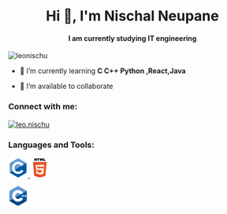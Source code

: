 <h1 align="center">Hi 👋, I'm Nischal Neupane</h1>
<h4 align="center">I am currently studying IT engineering  </h4>

<p align="left"> <img src="https://komarev.com/ghpvc/?username=leonischu&label=Profile%20views&color=0e75b6&style=flat" alt="leonischu" /> </p>

- 🌱 I’m currently learning **C C++ Python ,React,Java**

- 👯 I’m  available to collaborate 


<h3 align="left">Connect with me:</h3>
<p align="left">
<a href="https://instagram.com/leo.nischu" target="blank"><img align="center" src="https://raw.githubusercontent.com/rahuldkjain/github-profile-readme-generator/master/src/images/icons/Social/instagram.svg" alt="leo.nischu" height="30" width="40" /></a>
</p>

<h3 align="left">Languages and Tools:</h3>
<p align="left"> <a href="https://www.cprogramming.com/" target="_blank" rel="noreferrer"> <img src="https://raw.githubusercontent.com/devicons/devicon/master/icons/c/c-original.svg" alt="c" width="40" height="40"/> </a> <a href="https://www.w3.org/html/" target="_blank" rel="noreferrer"> <img src="https://raw.githubusercontent.com/devicons/devicon/master/icons/html5/html5-original-wordmark.svg" alt="html5" width="40" height="40"/> </a> </p>
<p align="left"> <a href="https://www.w3schools.com/cpp/" target="_blank" rel="noreferrer"> <img src="https://raw.githubusercontent.com/devicons/devicon/master/icons/cplusplus/cplusplus-original.svg" alt="cplusplus" width="40" height="40"/> </a> </p>


